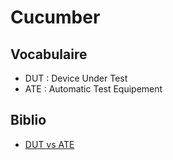 # Cucumber

## Vocabulaire

- DUT : Device Under Test
- ATE : Automatic Test Equipement

## Biblio

- [DUT vs ATE](https://en.wikipedia.org/wiki/Device_under_test)
